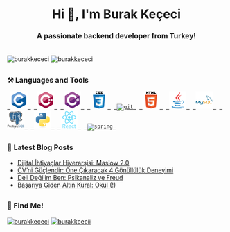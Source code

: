 <!-- <a href="#"><img width="100%" height="auto" src="" height="175px"/></a> -->
<h1 align="center"> Hi 👋, I'm Burak Keçeci </h1> 
<h3 align="center"> A passionate backend developer from Turkey! </h3>

</br>

<img align="center" src="https://github-readme-stats.vercel.app/api/top-langs?username=burakkececi&show_icons=true&locale=en&&layout=compact&show_icons=true&theme=radical" alt="burakkececi" />


<img align="center" src="https://github-readme-stats.vercel.app/api?username=burakkececi&show_icons=true&locale=en&layout=compact&show_icons=true&theme=radical" alt="burakkececi" />

##

### ⚒️ Languages and Tools

<p align="left"> <code><a href="https://www.cprogramming.com/" target="_blank" rel="noreferrer"> <img src="https://raw.githubusercontent.com/devicons/devicon/master/icons/c/c-original.svg" alt="c" width="40" height="40"/> </a> <a href="https://www.w3schools.com/cpp/" target="_blank" rel="noreferrer"> <img src="https://raw.githubusercontent.com/devicons/devicon/master/icons/cplusplus/cplusplus-original.svg" alt="cplusplus" width="40" height="40"/> </a> <a href="https://www.w3schools.com/cs/" target="_blank" rel="noreferrer"> <img src="https://raw.githubusercontent.com/devicons/devicon/master/icons/csharp/csharp-original.svg" alt="csharp" width="40" height="40"/> </a> <a href="https://www.w3schools.com/css/" target="_blank" rel="noreferrer"> <img src="https://raw.githubusercontent.com/devicons/devicon/master/icons/css3/css3-original-wordmark.svg" alt="css3" width="40" height="40"/> </a> <a href="https://git-scm.com/" target="_blank" rel="noreferrer"> <img src="https://www.vectorlogo.zone/logos/git-scm/git-scm-icon.svg" alt="git" width="40" height="40"/> </a> <a href="https://www.w3.org/html/" target="_blank" rel="noreferrer"> <img src="https://raw.githubusercontent.com/devicons/devicon/master/icons/html5/html5-original-wordmark.svg" alt="html5" width="40" height="40"/> </a> <a href="https://www.java.com" target="_blank" rel="noreferrer"> <img src="https://raw.githubusercontent.com/devicons/devicon/master/icons/java/java-original.svg" alt="java" width="40" height="40"/> </a> <a href="https://www.mysql.com/" target="_blank" rel="noreferrer"> <img src="https://raw.githubusercontent.com/devicons/devicon/master/icons/mysql/mysql-original-wordmark.svg" alt="mysql" width="40" height="40"/> </a> <a href="https://www.postgresql.org" target="_blank" rel="noreferrer"> <img src="https://raw.githubusercontent.com/devicons/devicon/master/icons/postgresql/postgresql-original-wordmark.svg" alt="postgresql" width="40" height="40"/> </a> <a href="https://www.python.org" target="_blank" rel="noreferrer"> <img src="https://raw.githubusercontent.com/devicons/devicon/master/icons/python/python-original.svg" alt="python" width="40" height="40"/> </a> <a href="https://reactjs.org/" target="_blank" rel="noreferrer"> <img src="https://raw.githubusercontent.com/devicons/devicon/master/icons/react/react-original-wordmark.svg" alt="react" width="40" height="40"/> </a> <a href="https://spring.io/" target="_blank" rel="noreferrer"> <img src="https://www.vectorlogo.zone/logos/springio/springio-icon.svg" alt="spring" width="40" height="40"/> </a> </code></p>

## 

### 📕 **Latest Blog Posts**
<!-- BLOG-POST-LIST:START -->
- [Dijital İhtiyaçlar Hiyerarşisi: Maslow 2.0 ](https://blog.youthall.com/dijital-ihtiyaclar-hiyerarsisi-maslow-2-0/)
- [CV’ni Güçlendir: Öne Çıkaracak 4 Gönüllülük Deneyimi ](https://blog.youthall.com/cvni-guclendir-one-cikaracak-4-gonulluluk-deneyimi/)
- [Deli Değilim Ben: Psikanaliz ve Freud ](https://blog.youthall.com/deli-degilim-ben-psikanaliz-ve-freud/)
- [Başarıya Giden Altın Kural: Okul (!)  ](https://blog.youthall.com/basariya-giden-altin-kural-okul/)

<!-- BLOG-POST-LIST:END -->

<!-- Actual text -->

##

### 🔎 Find Me!

<p align="left">
<a href="https://linkedin.com/in/burakkececi" target="blank"><img align="center" src="https://raw.githubusercontent.com/rahuldkjain/github-profile-readme-generator/master/src/images/icons/Social/linked-in-alt.svg" alt="burakkececi" height="30" width="40" /></a>
<a href="https://instagram.com/burakkcecii" target="blank"><img align="center" src="https://raw.githubusercontent.com/rahuldkjain/github-profile-readme-generator/master/src/images/icons/Social/instagram.svg" alt="burakkcecii" height="30" width="40" /></a>
</p>


